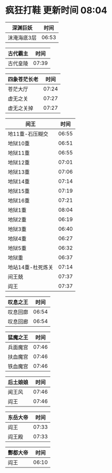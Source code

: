 # 疯狂打鞋 更新时间 08:04

| 深渊巨妖   | 时间    |
|--------|-------|
| 沫淹海底3层 | 06:53 |

| 古代霸主   | 时间    |
|--------|-------|
| 古代皇陵 | 07:39 |

| 四象苍茫长老   | 时间    |
|--------|-------|
| 苍茫大厅 | 07:24 |
| 虚无之关 | 07:27 |
| 虚无之关掉 | 07:27 |

| 间王   | 时间    |
|--------|-------|
| 地11重-石压糊交 | 06:55 |
| 地狱10重 | 06:51 |
| 地狱11重 | 06:55 |
| 地狱12重 | 07:01 |
| 地狱13重 | 07:06 |
| 地狱14重 | 07:14 |
| 地狱15重 | 07:19 |
| 地狱16重 | 07:21 |
| 地狱1重 | 08:04 |
| 地狱2重 | 06:19 |
| 地狱3重 | 06:40 |
| 地狱4重 | 06:27 |
| 地狱5重 | 06:32 |
| 地狱重 | 06:37 |
| 地站14重-杜死炼关 | 07:14 |
| 间王兢 | 07:37 |
| 阎王 | 07:37 |

| 叹息之王   | 时间    |
|--------|-------|
| 叹息回廓 | 06:54 |
| 叹息回廊 | 06:54 |

| 猛魔之王   | 时间    |
|--------|-------|
| 兵面魔宫 | 07:46 |
| 扶血魔宫 | 07:46 |
| 铁血魔宫 | 07:46 |

| 后土娘娘   | 时间    |
|--------|-------|
| 闻王风 | 07:46 |
| 阎王 | 07:46 |

| 东岳大帝   | 时间    |
|--------|-------|
| 阎王 | 07:33 |
| 阎王殿 | 07:33 |

| 酆都大帝   | 时间    |
|--------|-------|
| 阎王 | 06:10 |